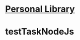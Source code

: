 # [Personal Library](https://www.freecodecamp.org/learn/quality-assurance/quality-assurance-projects/personal-library)


# testTaskNodeJs
